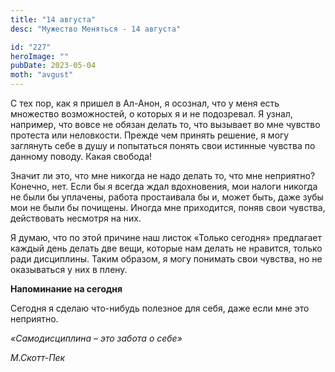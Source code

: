 ```yaml
---
title: "14 августа"
desc: "Мужество Меняться - 14 августа"

id: "227"
heroImage: ""
pubDate: 2023-05-04
moth: "avgust"
---
```


С тех пор, как я пришел в Ал-Анон, я осознал, что у меня есть множество
возможностей, о которых я и не подозревал. Я узнал, например, что вовсе не
обязан делать то, что вызывает во мне чувство протеста или неловкости. Прежде
чем принять решение, я могу заглянуть себе в душу и попытаться понять свои
истинные чувства по данному поводу. Какая свобода!

Значит ли это, что мне никогда не надо делать то, что мне неприятно? Конечно,
нет. Если бы я всегда ждал вдохновения, мои налоги никогда не были бы
уплачены, работа простаивала бы и, может быть, даже зубы мои не были бы
почищены. Иногда мне приходится, поняв свои чувства, действовать несмотря на
них.

Я думаю, что по этой причине наш листок «Только сегодня» предлагает каждый
день делать две вещи, которые нам делать не нравится, только ради дисциплины.
Таким образом, я могу понимать свои чувства, но не оказываться у них в плену.

**Напоминание на сегодня**

Сегодня я сделаю что-нибудь полезное для себя, даже если мне это неприятно.

_«Самодисциплина – это забота о себе»_

_М.Скотт-Пек_
